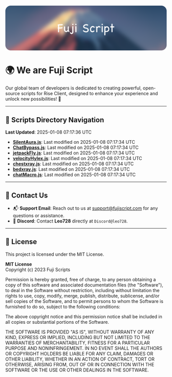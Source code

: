 ![Banner](.github/b.webp)

# 🌍 **We are Fuji Script**

Our global team of developers is dedicated to creating powerful, open-source scripts for Rise Client, designed to enhance your experience and unlock new possibilities! 🌟

---
<!-- SCRIPTS_NAVIGATION_START -->
## 📂 **Scripts Directory Navigation**

**Last Updated**: 2025-01-08 07:17:36 UTC

- **[SilentAura.js](scripts/SilentAura.js)**: Last modified on 2025-01-08 07:17:34 UTC
- **[ChatBypass.js](scripts/ChatBypass.js)**: Last modified on 2025-01-08 07:17:34 UTC
- **[jetpackFly.js](scripts/jetpackFly.js)**: Last modified on 2025-01-08 07:17:34 UTC
- **[velocityHylex.js](scripts/velocityHylex.js)**: Last modified on 2025-01-08 07:17:34 UTC
- **[chestxray.js](scripts/chestxray.js)**: Last modified on 2025-01-08 07:17:34 UTC
- **[bedxray.js](scripts/bedxray.js)**: Last modified on 2025-01-08 07:17:34 UTC
- **[chatMacro.js](scripts/chatMacro.js)**: Last modified on 2025-01-08 07:17:34 UTC

<!-- SCRIPTS_NAVIGATION_END -->

---

## 💬 **Contact Us**  
- 📬 **Support Email**: Reach out to us at [support@fujiscript.com](mailto:support@fujiscript.com) for any questions or assistance.  
- 💬 **Discord**: Contact **Leo728** directly at `Discord@leo728`.

---

## 📜 **License**

This project is licensed under the MIT License.  

**MIT License**  
Copyright (c) 2023 Fuji Scripts  

Permission is hereby granted, free of charge, to any person obtaining a copy of this software and associated documentation files (the "Software"), to deal in the Software without restriction, including without limitation the rights to use, copy, modify, merge, publish, distribute, sublicense, and/or sell copies of the Software, and to permit persons to whom the Software is furnished to do so, subject to the following conditions:  

The above copyright notice and this permission notice shall be included in all copies or substantial portions of the Software.  

THE SOFTWARE IS PROVIDED "AS IS", WITHOUT WARRANTY OF ANY KIND, EXPRESS OR IMPLIED, INCLUDING BUT NOT LIMITED TO THE WARRANTIES OF MERCHANTABILITY, FITNESS FOR A PARTICULAR PURPOSE AND NONINFRINGEMENT. IN NO EVENT SHALL THE AUTHORS OR COPYRIGHT HOLDERS BE LIABLE FOR ANY CLAIM, DAMAGES OR OTHER LIABILITY, WHETHER IN AN ACTION OF CONTRACT, TORT OR OTHERWISE, ARISING FROM, OUT OF OR IN CONNECTION WITH THE SOFTWARE OR THE USE OR OTHER DEALINGS IN THE SOFTWARE.  
